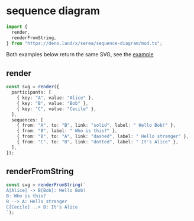 # sequence diagram

```ts
import {
  render,
  renderFromString,
} from "https://deno.land/x/serea/sequence-diagram/mod.ts";
```

Both examples below return the same SVG, see the [example](./example.svg)

## render

```ts
const svg = render({
  participants: [
    { key: "A", value: "Alice" },
    { key: "B", value: "Bob" },
    { key: "C", value: "Cecile" },
  ],
  sequences: [
    { from: "A", to: "B", link: "solid", label: " Hello Bob!" },
    { from: "B", label: " Who is this?" },
    { from: "B", to: "A", link: "dashed", label: " Hello stranger" },
    { from: "C", to: "B", link: "dotted", label: " It's Alice" },
  ],
});
```

## renderFromString

```ts
const svg = renderFromString(`
A[Alice] -> B[Bob]: Hello Bob!
B: Who is this?
B --> A: Hello stranger
C[Cecile] ..> B: It's Alice
`);
```
